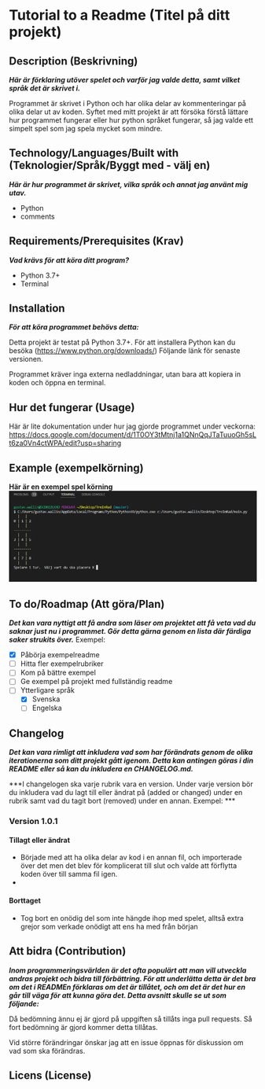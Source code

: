 # Tutorial to a Readme (Titel på ditt projekt)

## Description (Beskrivning)

***Här är förklaring utöver spelet och varför jag valde detta, samt vilket språk det är skrivet i.***


Programmet är skrivet i Python och har olika delar av kommenteringar på olika delar ut av koden. Syftet med mitt projekt är att försöka förstå lättare hur programmet fungerar eller hur python språket fungerar, så jag valde ett simpelt spel som jag spela mycket som mindre. 

## Technology/Languages/Built with (Teknologier/Språk/Byggt med - välj en)

***Här är hur programmet är skrivet, vilka språk och annat jag använt mig utav.***

- Python
- comments

## Requirements/Prerequisites (Krav)

***Vad krävs för att köra ditt program?***

- Python 3.7+
- Terminal

## Installation

***För att köra programmet behövs detta:***

Detta projekt är testat på Python 3.7+. För att installera Python kan du besöka (https://www.python.org/downloads/) Följande länk för senaste versionen.

Programmet kräver inga externa nedladdningar, utan bara att kopiera in koden och öppna en terminal.

## Hur det fungerar (Usage)

Här är lite dokumentation under hur jag gjorde programmet under veckorna: https://docs.google.com/document/d/1T0OY3tMtnj1a1QNnQqJTaTuuoGh5sLt6za0Vn4ctWPA/edit?usp=sharing 

## Example (exempelkörning)
**Här är en exempel spel körning**
![Bild som visar hur det körs](/image/ticta.PNG)
## To do/Roadmap (Att göra/Plan)

***Det kan vara nyttigt att få andra som läser om projektet att få veta vad du saknar just nu i programmet. Gör detta gärna genom en lista där färdiga saker strukits över.***
Exempel:

- [x] Påbörja exempelreadme
- [ ] Hitta fler exempelrubriker
- [ ] Kom på bättre exempel
- [ ] Ge exempel på projekt med fullständig readme
- [ ] Ytterligare språk
    - [x] Svenska
    - [ ] Engelska

## Changelog

***Det kan vara rimligt att inkludera vad som har förändrats genom de olika iterationerna som ditt projekt gått igenom. Detta kan antingen göras i din README eller så kan du inkludera en CHANGELOG.md.***

***I changelogen ska varje rubrik vara en version. Under varje version bör du inkludera vad du lagt till eller ändrat på (added or changed) under en rubrik samt vad du tagit bort (removed) under en annan. Exempel: ***

### Version 1.0.1

#### Tillagt eller ändrat

- Började med att ha olika delar av kod i en annan fil, och importerade över det men det blev för komplicerat till slut och valde att förflytta koden över till samma fil igen.
- 

#### Borttaget

- Tog bort en onödig del som inte hängde ihop med spelet, alltså extra grejor som verkade onödigt att ens ha med från början

## Att bidra (Contribution)



***Inom programmeringsvärlden är det ofta populärt att man vill utveckla andras projekt och bidra till förbättring. För att underlätta detta är det bra om det i READMEn förklaras om det är tillåtet, och om det är det hur en går till väga för att kunna göra det. Detta avsnitt skulle se ut som följande:*** 

Då bedömning ännu ej är gjord på uppgiften så tillåts inga pull requests. Så fort bedömning är gjord kommer detta tillåtas.  

Vid större förändringar önskar jag att en issue öppnas för diskussion om vad som ska förändras.

## Licens (License)
